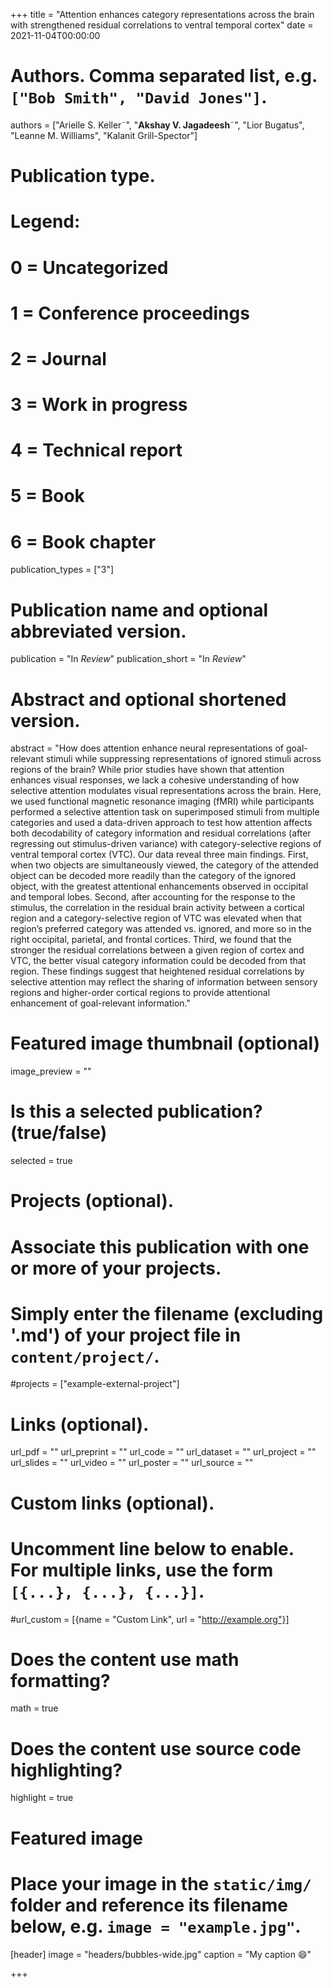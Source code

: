 +++
title = "Attention enhances category representations across the brain with strengthened residual correlations to ventral temporal cortex"
date = 2021-11-04T00:00:00

# Authors. Comma separated list, e.g. `["Bob Smith", "David Jones"]`.
authors = ["Arielle S. Keller˜", "**Akshay V. Jagadeesh**˜", "Lior Bugatus", "Leanne M. Williams", "Kalanit Grill-Spector"]

# Publication type.
# Legend:
# 0 = Uncategorized
# 1 = Conference proceedings
# 2 = Journal
# 3 = Work in progress
# 4 = Technical report
# 5 = Book
# 6 = Book chapter
publication_types = ["3"]

# Publication name and optional abbreviated version.
publication = "In *Review*"
publication_short = "In *Review*"

# Abstract and optional shortened version.
abstract = "How does attention enhance neural representations of goal-relevant stimuli while suppressing representations of ignored stimuli across regions of the brain? While prior studies have shown that attention enhances visual responses, we lack a cohesive understanding of how selective attention modulates visual representations across the brain. Here, we used functional magnetic resonance imaging (fMRI) while participants performed a selective attention task on superimposed stimuli from multiple categories and used a data-driven approach to test how attention affects both decodability of category information and residual correlations (after regressing out stimulus-driven variance) with category-selective regions of ventral temporal cortex (VTC). Our data reveal three main findings. First, when two objects are simultaneously viewed, the category of the attended object can be decoded more readily than the category of the ignored object, with the greatest attentional enhancements observed in occipital and temporal lobes. Second, after accounting for the response to the stimulus, the correlation in the residual brain activity between a cortical region and a category-selective region of VTC was elevated when that region’s preferred category was attended vs. ignored, and more so in the right occipital, parietal, and frontal cortices. Third, we found that the stronger the residual correlations between a given region of cortex and VTC, the better visual category information could be decoded from that region. These findings suggest that heightened residual correlations by selective attention may reflect the sharing of information between sensory regions and higher-order cortical regions to provide attentional enhancement of goal-relevant information."

# Featured image thumbnail (optional)
image_preview = ""

# Is this a selected publication? (true/false)
selected = true

# Projects (optional).
#   Associate this publication with one or more of your projects.
#   Simply enter the filename (excluding '.md') of your project file in `content/project/`.
#projects = ["example-external-project"]

# Links (optional).
url_pdf = ""
url_preprint = ""
url_code = ""
url_dataset = ""
url_project = ""
url_slides = ""
url_video = ""
url_poster = ""
url_source = ""

# Custom links (optional).
#   Uncomment line below to enable. For multiple links, use the form `[{...}, {...}, {...}]`.
#url_custom = [{name = "Custom Link", url = "http://example.org"}]

# Does the content use math formatting?
math = true

# Does the content use source code highlighting?
highlight = true

# Featured image
# Place your image in the `static/img/` folder and reference its filename below, e.g. `image = "example.jpg"`.
[header]
image = "headers/bubbles-wide.jpg"
caption = "My caption :smile:"

+++

